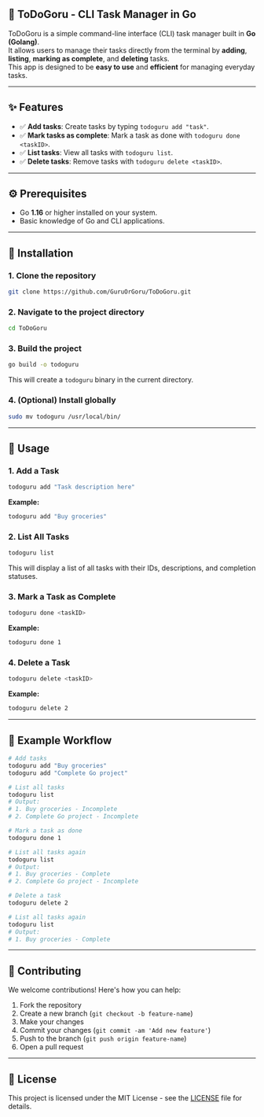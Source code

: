 ## 📝 ToDoGoru - CLI Task Manager in Go ##

ToDoGoru is a simple command-line interface (CLI) task manager built in **Go (Golang)**.  
It allows users to manage their tasks directly from the terminal by **adding**, **listing**, **marking as complete**, and **deleting** tasks.  
This app is designed to be **easy to use** and **efficient** for managing everyday tasks.

---

## ✨ Features

- ✅ **Add tasks**: Create tasks by typing `todoguru add "task"`.
- ✅ **Mark tasks as complete**: Mark a task as done with `todoguru done <taskID>`.
- ✅ **List tasks**: View all tasks with `todoguru list`.
- ✅ **Delete tasks**: Remove tasks with `todoguru delete <taskID>`.

---

## ⚙️ Prerequisites

- Go **1.16** or higher installed on your system.
- Basic knowledge of Go and CLI applications.

---

## 🚀 Installation

### 1. Clone the repository

```bash
git clone https://github.com/GuruOrGoru/ToDoGoru.git
```

### 2. Navigate to the project directory

```bash
cd ToDoGoru
```

### 3. Build the project

```bash
go build -o todoguru
```

This will create a `todoguru` binary in the current directory.

### 4. (Optional) Install globally

```bash
sudo mv todoguru /usr/local/bin/
```

---

## 📖 Usage

### 1. Add a Task

```bash
todoguru add "Task description here"
```

**Example:**
```bash
todoguru add "Buy groceries"
```

### 2. List All Tasks

```bash
todoguru list
```

This will display a list of all tasks with their IDs, descriptions, and completion statuses.

### 3. Mark a Task as Complete

```bash
todoguru done <taskID>
```

**Example:**
```bash
todoguru done 1
```

### 4. Delete a Task

```bash
todoguru delete <taskID>
```

**Example:**
```bash
todoguru delete 2
```

---

## 🎯 Example Workflow

```bash
# Add tasks
todoguru add "Buy groceries"
todoguru add "Complete Go project"

# List all tasks
todoguru list
# Output:
# 1. Buy groceries - Incomplete
# 2. Complete Go project - Incomplete

# Mark a task as done
todoguru done 1

# List all tasks again
todoguru list
# Output:
# 1. Buy groceries - Complete
# 2. Complete Go project - Incomplete

# Delete a task
todoguru delete 2

# List all tasks again
todoguru list
# Output:
# 1. Buy groceries - Complete
```

---

## 🤝 Contributing

We welcome contributions! Here's how you can help:

1. Fork the repository
2. Create a new branch (`git checkout -b feature-name`)
3. Make your changes
4. Commit your changes (`git commit -am 'Add new feature'`)
5. Push to the branch (`git push origin feature-name`)
6. Open a pull request

---

## 📄 License

This project is licensed under the MIT License - see the [LICENSE](LICENSE) file for details.
